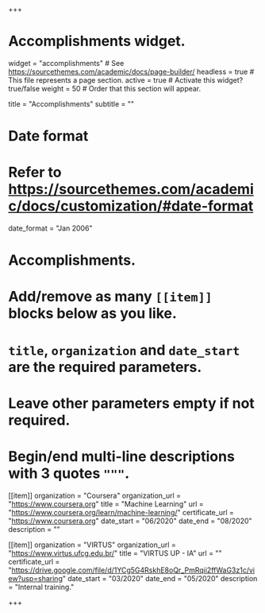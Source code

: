 +++
# Accomplishments widget.
widget = "accomplishments"  # See https://sourcethemes.com/academic/docs/page-builder/
headless = true  # This file represents a page section.
active = true  # Activate this widget? true/false
weight = 50  # Order that this section will appear.

title = "Accomplish&shy;ments"
subtitle = ""

# Date format
#   Refer to https://sourcethemes.com/academic/docs/customization/#date-format
date_format = "Jan 2006"

# Accomplishments.
#   Add/remove as many `[[item]]` blocks below as you like.
#   `title`, `organization` and `date_start` are the required parameters.
#   Leave other parameters empty if not required.
#   Begin/end multi-line descriptions with 3 quotes `"""`.

[[item]]
  organization = "Coursera"
  organization_url = "https://www.coursera.org"
  title = "Machine Learning"
  url = "https://www.coursera.org/learn/machine-learning/"
  certificate_url = "https://www.coursera.org"
  date_start = "06/2020"
  date_end = "08/2020"
  description = ""

[[item]]
  organization = "VIRTUS"
  organization_url = "https://www.virtus.ufcg.edu.br/"
  title = "VIRTUS UP - IA"
  url = ""
  certificate_url = "https://drive.google.com/file/d/1YCg5G4RskhE8oQr_PmRqii2ffWaG3z1c/view?usp=sharing"
  date_start = "03/2020"
  date_end = "05/2020"
  description = "Internal training."

+++
